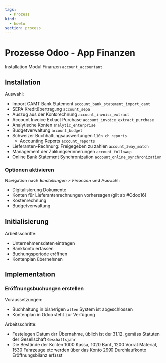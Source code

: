 ```yaml
---
tags:
  - Prozess
kind:
  - howto
section: process
---
```

# Prozesse Odoo - App Finanzen

Installation Modul Finanzen `account_accountant`.

## Installation

Auswahl:

* Import CAMT Bank Statement `account_bank_statement_import_camt`
* SEPA Kreditübertragung `account_sepa`
* Auszug aus der Kontorechnung `account_invoice_extract`
* Account Invoice Extract Purchase `account_invoice_extract_purchase`
* Analytische Konten `analytic_enterprise`
* Budgetverwaltung `account_budget`
* Schweizer Buchhaltungsauswertungen `l10n_ch_reports`
	* Accounting Reports `account_reports`
* Lieferanten-Rechnung: Freigegeben zu zahlen `account_3way_match`
*  Management der Zahlungserinnerungen `account_followup`
*  Online Bank Statement Synchronization `account_online_synchronization`

### Optionen aktivieren

Navigation nach *Einstellungen > Finanzen* und Auswahl:

* Digitalisierung Dokumente
* Konten für Lieferantenrechnungen vorhersagen (gilt ab #Odoo16)
* Kostenrechnung
* Budgetverwaltung

## Initialisierung

Arbeitsschritte:

*  Unternehmensdaten eintragen
*  Bankkonto erfassen
*  Buchungsperiode eröffnen
*  Kontenplan übernehmen

## Implementation

### Eröffnungsbuchungen erstellen

Voraussetzungen:

* Buchhaltung in bisherigen `alten` System ist abgeschlossen
* Kontenplan in Odoo steht zur Verfügung

Arbeitsschritte:

* Festelegen Datum der Übernahme, üblich ist der 31.12. gemäss Statuten der Gesellschaft `Geschäftsjahr`
* Die Bestände der Konten 1000 Kassa, 1020 Bank, 1200 Vorrat Material, 1530 Fahrzeuge etc werden über das Konto 2990 Durchlaufkonto Eröffnungsbilanz erfasst
